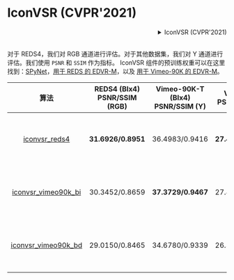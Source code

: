 # IconVSR (CVPR'2021)

<!-- [ALGORITHM] -->

<details>
<summary align="right">IconVSR (CVPR'2021)</summary>

```bibtex
@InProceedings{chan2021basicvsr,
  author = {Chan, Kelvin CK and Wang, Xintao and Yu, Ke and Dong, Chao and Loy, Chen Change},
  title = {BasicVSR: The Search for Essential Components in Video Super-Resolution and Beyond},
  booktitle = {Proceedings of the IEEE conference on computer vision and pattern recognition},
  year = {2021}
}
```

</details>

<br/>

对于 REDS4，我们对 RGB 通道进行评估。对于其他数据集，我们对 Y 通道进行评估。我们使用 `PSNR` 和 `SSIM` 作为指标。
IconVSR 组件的预训练权重可以在这里找到：[SPyNet](https://download.openmmlab.com/mmediting/restorers/basicvsr/spynet_20210409-c6c1bd09.pth)，[用于 REDS 的 EDVR-M](https://download.openmmlab.com/mmediting/restorers/iconvsr/edvrm_reds_20210413-3867262f.pth)，以及 [用于 Vimeo-90K 的 EDVR-M](https://download.openmmlab.com/mmediting/restorers/iconvsr/edvrm_vimeo90k_20210413-e40e99a8.pth)。

|                                                             算法                                                              | REDS4 (BIx4)<br>PSNR/SSIM (RGB) | Vimeo-90K-T (BIx4)<br>PSNR/SSIM (Y) | Vid4 (BIx4)<br>PSNR/SSIM (Y) | UDM10 (BDx4)<br>PSNR/SSIM (Y) | Vimeo-90K-T (BDx4)<br>PSNR/SSIM (Y) | Vid4 (BDx4)<br>PSNR/SSIM (Y) |                                                                                                             下载                                                                                                              |
| :-------------------------------------------------------------------------------------------------------------------------: | :-----------------------------: | :---------------------------------: | :--------------------------: | :---------------------------: | :---------------------------------: | :--------------------------: | :-------------------------------------------------------------------------------------------------------------------------------------------------------------------------------------------------------------------------: |
|       [iconvsr_reds4](https://github.com/open-mmlab/mmediting/blob/master/configs/restorers/iconvsr/iconvsr_reds.py)        |       **31.6926/0.8951**        |           36.4983/0.9416            |      **27.4809/0.8354**      |        35.3377/0.9471         |           34.4299/0.9287            |        25.2110/0.7732        |       [模型](https://download.openmmlab.com/mmediting/restorers/iconvsr/iconvsr_reds4_20210413-9e09d621.pth) \| [日志](https://download.openmmlab.com/mmediting/restorers/iconvsr/iconvsr_reds4_20210413_222735.log.json)       |
| [iconvsr_vimeo90k_bi](https://github.com/open-mmlab/mmediting/blob/master/configs/restorers/iconvsr/iconvsr_vimeo90k_bi.py) |         30.3452/0.8659          |         **37.3729/0.9467**          |        27.4238/0.8297        |        34.2595/0.9398         |           34.5548/0.9295            |        24.6666/0.7491        | [模型](https://download.openmmlab.com/mmediting/restorers/iconvsr/iconvsr_vimeo90k_bi_20210413-7c7418dc.pth) \| [日志](https://download.openmmlab.com/mmediting/restorers/iconvsr/iconvsr_vimeo90k_bi_20210413_222757.log.json) |
| [iconvsr_vimeo90k_bd](https://github.com/open-mmlab/mmediting/blob/master/configs/restorers/iconvsr/iconvsr_vimeo90k_bd.py) |         29.0150/0.8465          |           34.6780/0.9339            |        26.3109/0.8028        |      **40.0640/0.9697**       |         **37.7573/0.9517**          |      **28.2464/0.8612**      | [模型](https://download.openmmlab.com/mmediting/restorers/iconvsr/iconvsr_vimeo90k_bd_20210414-5f38cb34.pth) \| [日志](https://download.openmmlab.com/mmediting/restorers/iconvsr/iconvsr_vimeo90k_bd_20210414_084128.log.json) |
